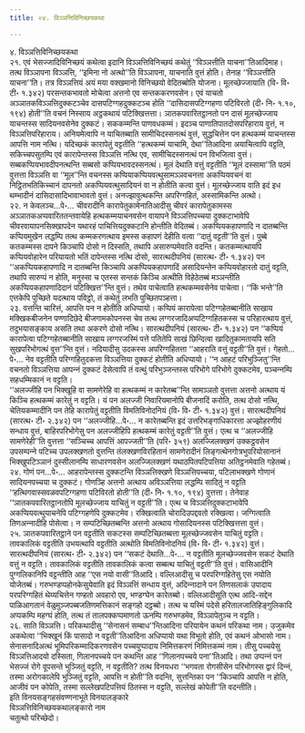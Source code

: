 ```yaml
---
title: ०४. विञ्‍ञत्तिविनिच्छयकथा

---
```

४. विञ्‍ञत्तिविनिच्छयकथा  
२१. एवं भेसज्‍जादिविनिच्छयं कथेत्वा इदानि विञ्‍ञत्तिविनिच्छयं कथेतुं ‘‘विञ्‍ञत्तीति याचना’’तिआदिमाह। तत्थ विञ्‍ञापना विञ्‍ञत्ति, ‘‘इमिना नो अत्थो’’ति विञ्‍ञापना, याचनाति वुत्तं होति। तेनाह ‘‘विञ्‍ञत्तीति याचना’’ति। तत्र विञ्‍ञत्तियं अयं मया वक्खमानो विनिच्छयो वेदितब्बोति योजना। मूलच्छेज्‍जायाति (वि॰ वि॰ टी॰ १.३४२) परसन्तकभावतो मोचेत्वा अत्तनो एव सन्तककरणवसेन। एवं याचतो अञ्‍ञातकविञ्‍ञत्तिदुक्‍कटञ्‍चेव दासपटिग्गहदुक्‍कटञ्‍च होति ‘‘दासिदासपटिग्गहणा पटिविरतो (दी॰ नि॰ १.१०, १९४) होती’’ति वचनं निस्साय अट्ठकथायं पटिक्खित्तत्ता। ञातकपवारितट्ठानतो पन दासं मूलच्छेज्‍जाय याचन्तस्स सादियनवसेनेव दुक्‍कटं। सककम्मन्ति पाणवधकम्मं। इदञ्‍च पाणातिपातदोसपरिहाराय वुत्तं, न विञ्‍ञत्तिपरिहाराय। अनियमेत्वापि न याचितब्बाति सामीचिदस्सनत्थं वुत्तं, सुद्धचित्तेन पन हत्थकम्मं याचन्तस्स आपत्ति नाम नत्थि। यदिच्छकं कारापेतुं वट्टतीति ‘‘हत्थकम्मं याचामि, देथा’’तिआदिना अयाचित्वापि वट्टति, सकिच्‍चपसुतम्पि एवं कारापेन्तस्स विञ्‍ञत्ति नत्थि एव, सामीचिदस्सनत्थं पन विभजित्वा वुत्तं।  
सब्बकप्पियभावदीपनत्थन्ति सब्बसो कप्पियभावदस्सनत्थं। मूलं देथाति वत्तुं वट्टतीति ‘‘मूलं दस्सामा’’ति पठमं वुत्तत्ता विञ्‍ञत्ति वा ‘‘मूल’’न्ति वचनस्स कप्पियाकप्पियवत्थुसामञ्‍ञवचनत्ता अकप्पियवचनं वा निट्ठितभतिकिच्‍चानं दापनतो अकप्पियवत्थुसादियनं वा न होतीति कत्वा वुत्तं। मूलच्छेज्‍जाय वाति इदं इध थम्भादीनं दासिदासादिभावाभावतो वुत्तं। अनज्झावुत्थकन्ति अपरिग्गहितं, अस्सामिकन्ति अत्थो।  
२२. न केवलञ्‍च…पे॰… चीवरादीनि कारापेतुकामेनातिआदीसु चीवरं कारापेतुकामस्स अञ्‍ञातकअप्पवारिततन्तवायेहि हत्थकम्मयाचनवसेन वायापने विञ्‍ञत्तिपच्‍चया दुक्‍कटाभावेपि चीवरवायापनसिक्खापदेन यथारहं पाचित्तियदुक्‍कटानि होन्तीति वेदितब्बं। अकप्पियकहापणादि न दातब्बन्ति कप्पियमुखेन लद्धम्पि तत्थ कम्मकरणत्थाय इमस्स कहापणं देहीति वत्वा ‘‘दातुं वट्टती’’ति वुत्तं। पुब्बे कतकम्मस्स दापने किञ्‍चापि दोसो न दिस्सति, तथापि असारुप्पमेवाति वदन्ति। कतकम्मत्थायपि कप्पियवोहारेन परियायतो भतिं दापेन्तस्स नत्थि दोसो, सारत्थदीपनियं (सारत्थ॰ टी॰ १.३४२) पन ‘‘अकप्पियकहापणादि न दातब्बन्ति किञ्‍चापि अकप्पियकहापणादिं असादियन्तेन कप्पियवोहारतो दातुं वट्टति, तथापि सारुप्पं न होति, मनुस्सा च एतस्स सन्तकं किञ्‍चि अत्थीति विहेठेतब्बं मञ्‍ञन्तीति अकप्पियकहापणादिदानं पटिक्खित्त’’न्ति वुत्तं। तथेव पाचेत्वाति हत्थकम्मवसेनेव पाचेत्वा। ‘‘किं भन्ते’’ति एत्तकेपि पुच्छिते यदत्थाय पविट्ठो, तं कथेतुं लभति पुच्छितपञ्हत्ता।  
२३. वत्तन्ति चारित्तं, आपत्ति पन न होतीति अधिप्पायो। कप्पियं कारापेत्वा पटिग्गहेतब्बानीति साखाय मक्खिकबीजनेन पण्णादिछेदे बीजगामकोपनस्स चेव तत्थ लग्गरजादिअप्पटिग्गहितकस्स च परिहारत्थाय वुत्तं, तदुभयासङ्काय असति तथा अकरणे दोसो नत्थि। सारत्थदीपनियं (सारत्थ॰ टी॰ १.३४२) पन ‘‘कप्पियं कारापेत्वा पटिग्गहेतब्बानीति साखाय लग्गरजस्मिं पत्ते पतितेपि साखं छिन्दित्वा खादितुकामतायपि सति सुखपरिभोगत्थं वुत्त’’न्ति वुत्तं। नदियादीसु उदकस्स अपरिग्गहितत्ता ‘‘आहराति वत्तुं वट्टती’’ति वुत्तं। गेहतो…पे॰… नेव वट्टतीति परिग्गहितुदकत्ता विञ्‍ञत्तिया दुक्‍कटं होतीति अधिप्पायो। ‘‘न आहटं परिभुञ्‍जितु’’न्ति वचनतो विञ्‍ञत्तिया आपन्‍नं दुक्‍कटं देसेत्वापि तं वत्थुं परिभुञ्‍जन्तस्स परिभोगे परिभोगे दुक्‍कटमेव, पञ्‍चन्‍नम्पि सहधम्मिकानं न वट्टति।  
‘‘अलज्‍जीहि पन भिक्खूहि वा सामणेरेहि वा हत्थकम्मं न कारेतब्ब’’न्ति सामञ्‍ञतो वुत्तत्ता अत्तनो अत्थाय यं किञ्‍चि हत्थकम्मं कारेतुं न वट्टति। यं पन अलज्‍जी निवारियमानोपि बीजनादिं करोति, तत्थ दोसो नत्थि, चेतियकम्मादीनि पन तेहि कारापेतुं वट्टतीति विमतिविनोदनियं (वि॰ वि॰ टी॰ १.३४२) वुत्तं। सारत्थदीपनियं (सारत्थ॰ टी॰ २.३४२) पन ‘‘अलज्‍जीहि…पे॰… न कारेतब्बन्ति इदं उत्तरिभङ्गाधिकारत्ता अज्झोहरणीयं सन्धाय वुत्तं, बाहिरपरिभोगेसु पन अलज्‍जीहिपि हत्थकम्मं कारेतुं वट्टती’’ति वुत्तं। एत्थ च ‘‘अलज्‍जीहि सामणेरेही’’ति वुत्तत्ता ‘‘सञ्‍चिच्‍च आपत्तिं आपज्‍जती’’ति (परि॰ ३५९) अलज्‍जिलक्खणं उक्‍कट्ठवसेन उपसम्पन्‍ने पटिच्‍च उपलक्खणतो वुत्तन्ति तंलक्खणविरहितानं सामणेरादीनं लिङ्गत्थेनगोत्रभुपरियोसानानं भिक्खुपटिञ्‍ञानं दुस्सीलानम्पि साधारणवसेन अलज्‍जिलक्खणं यथाठपितपटिपत्तिया अतिट्ठनमेवाति गहेतब्बं।  
२४. गोणं पन…पे॰… आहरापेन्तस्स दुक्‍कटन्ति विञ्‍ञत्तिक्खणे विञ्‍ञत्तिपच्‍चया, पटिलाभक्खणे गोणानं सादियनपच्‍चया च दुक्‍कटं। गोणञ्हि अत्तनो अत्थाय अविञ्‍ञत्तिया लद्धम्पि सादितुं न वट्टति ‘‘हत्थिगवास्सवळवपटिग्गहणा पटिविरतो होती’’ति (दी॰ नि॰ १.१०, १९४) वुत्तत्ता। तेनेवाह ‘‘ञातकपवारितट्ठानतोपि मूलच्छेज्‍जाय याचितुं न वट्टती’’ति। एत्थ च विञ्‍ञत्तिदुक्‍कटाभावेपि अकप्पियवत्थुयाचनेपि पटिग्गहणेपि दुक्‍कटमेव। रक्खित्वाति चोरादिउपद्दवतो रक्खित्वा। जग्गित्वाति तिणअन्‍नादीहि पोसेत्वा। न सम्पटिच्छितब्बन्ति अत्तनो अत्थाय गोसादियनस्स पटिक्खित्तत्ता वुत्तं।  
२५. ञातकपवारितट्ठाने पन वट्टतीति सकटस्स सम्पटिच्छितब्बत्ता मूलच्छेज्‍जवसेन याचितुं वट्टति। तावकालिकं वट्टतीति उभयत्थापि वट्टतीति अत्थोति विमतिविनोदनियं (वि॰ वि॰ टी॰ १.३४२) वुत्तं। सारत्थदीपनियं (सारत्थ॰ टी॰ २.३४२) पन ‘‘सकटं देथाति…पे॰… न वट्टतीति मूलच्छेज्‍जवसेन सकटं देथाति वत्तुं न वट्टति। तावकालिकं वट्टतीति तावकालिकं कत्वा सब्बत्थ याचितुं वट्टती’’ति वुत्तं। वासिआदीनि पुग्गलिकानिपि वट्टन्तीति आह ‘‘एस नयो वासी’’तिआदि। वल्‍लिआदीसु च परपरिग्गहितेसु एस नयोति योजेतब्बं। गरुभण्डप्पहोनकेसुयेवाति इदं विञ्‍ञत्तिं सन्धाय वुत्तं, अदिन्‍नादाने पन तिणसलाकं उपादाय परपरिग्गहितं थेय्यचित्तेन गण्हतो अवहारो एव, भण्डग्घेन कारेतब्बो। वल्‍लिआदीसूति एत्थ आदि-सद्देन पाळिआगतानं वेळुमुञ्‍जपब्बजतिणमत्तिकानं सङ्गहो दट्ठब्बो। तत्थ च यस्मिं पदेसे हरितालजातिहिङ्गुलिकादि अप्पकम्पि महग्घं होति, तत्थ तं तालपक्‍कप्पमाणतो ऊनम्पि गरुभण्डमेव, विञ्‍ञापेतुञ्‍च न वट्टति।  
२६. साति विञ्‍ञत्ति। परिकथादीसु ‘‘सेनासनं सम्बाध’’न्तिआदिना परियायेन कथनं परिकथा नाम। उजुकमेव अकथेत्वा ‘‘भिक्खूनं किं पासादो न वट्टती’’तिआदिना अधिप्पायो यथा विभूतो होति, एवं कथनं ओभासो नाम। सेनासनादिअत्थं भूमिपरिकम्मादिकरणवसेन पच्‍चयुप्पादाय निमित्तकरणं निमित्तकम्मं नाम। तीसु पच्‍चयेसु विञ्‍ञत्तिआदयो दस्सिता, गिलानपच्‍चये पन कथन्ति आह ‘‘गिलानपच्‍चये पना’’तिआदि। तथा उप्पन्‍नं पन भेसज्‍जं रोगे वूपसन्ते भुञ्‍जितुं वट्टति, न वट्टतीति? तत्थ विनयधरा ‘‘भगवता रोगसीसेन परिभोगस्स द्वारं दिन्‍नं, तस्मा अरोगकालेपि भुञ्‍जितुं वट्टति, आपत्ति न होती’’ति वदन्ति, सुत्तन्तिका पन ‘‘किञ्‍चापि आपत्ति न होति, आजीवं पन कोपेति, तस्मा सल्‍लेखपटिपत्तियं ठितस्स न वट्टति, सल्‍लेखं कोपेती’’ति वदन्तीति।  
इति विनयसङ्गहसंवण्णनाभूते विनयालङ्कारे  
विञ्‍ञत्तिविनिच्छयकथालङ्कारो नाम  
चतुत्थो परिच्छेदो।  